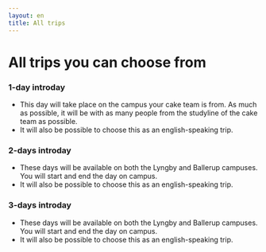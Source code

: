 ```yaml
---
layout: en
title: All trips
---
```


<h1>All trips you can choose from</h1>

<div class="box">
    <h3 class="SGh3">1-day introday</h3>
    <ul class="df">
    <li> This day will take place on the campus your cake team is from. As much as possible, it will be with as many people from the studyline of the cake team as possible. </li>
    <li> It will also be possible to choose this as an english-speaking trip. </li>
    </ul>
</div>

<div class="box">
    <h3 class="SGh3">2-days introday</h3>
    <ul class="df">
    <li> These days will be available on both the Lyngby and Ballerup campuses. You will start and end the day on campus.</li>
    <li> It will also be possible to choose this as an english-speaking trip. </li>
    </ul>
</div>

<div class="box">
    <h3 class="SGh3">3-days introday</h3>
    <ul class="df">
    <li>These days will be available on both the Lyngby and Ballerup campuses. You will start and end the day on campus.</li>
    <li> It will also be possible to choose this as an english-speaking trip. </li>
    </ul>
</div>



<!-- <div class="box"> DEN GAMLE!!!!!!
    <h3 class="SGh3">Mix Trip rustrip</h3>
    <ul class="df">
    <li>4 days</li>
    <li>A cabin trip in week 34</li>
    <li>With alcohol or sober</li>
    <li>English</li>
    <li>A caketeam to follow through the first semester</li>
    <li>read more at <a href="./internationale-ture.html"> <u> International trip </u> </a> </li>
    </ul>
</div>

<div class="box">
    <h3 class="SGh3">One-day rustrip</h3>
    <ul class="df">
    <li>Three trips each lasting one day</li>
    <li>At both campuses</li>
    <li>English</li>
    <li>A caketeam to follow through the first semester</li>
    </ul>
</div>

<div class="box">
    <h3 class="SGh3">4-day rustrip</h3>
    <ul class="df">
    <li>4 days</li>
    <li>A cabin trip in week 33-34</li>
    <li>Danish</li>
    <li>A caketeam to follow through the first semester</li>
    </ul>
</div>

<div class="box">
    <h3 class="SGh3">3-day rustrip</h3>
    <ul class="df">
    <li>3 days</li>
    <li>Sober</li>
    <li>A cabin trip in week 34</li>
    <li>Danish</li>
    <li>A caketeam to follow through the first semester</li>
    </ul>
</div>

<div class="box">
    <h3 class="SGh3">Weekend rustrip</h3>
    <ul class="df">
    <li>3 days</li>
    <li>A cabin trip in week 33</li>
    <li>Departure right after the Welcome Day</li>
    <li>Danish</li>
    <li>A caketeam to follow through the first semester</li>
    </ul>
</div>

<div class="box">
    <h3 class="SGh3">Campus rustrip</h3>
    <ul class="df">
    <li>4 days</li>
    <li>At Lyngby Campus</li>
    <li>Danish</li>
    <li>A caketeam to follow through the first semester</li>
    </ul>
</div> -->











<!---
<div class="box">
    <h3 class="SGh3">4-day trip</h3>
    <ul class="df">
    <li>21 trips in total</li>
    <li>4 days</li>
    <li>Cabin Trip in the end of August</li>
    <li>Danish</li>
    <li>A caketeam to follow through the first semester</li>
    </ul>
</div>
    
<div class="box">
    <h3 class="SGh3">Mix Trip rustrip</h3>
    <ul class="df">
    <li>4 trips in total</li>
        <ul class="notdf">
            <li>3 with alcohol</li>
            <li>1 without</li>
        </ul>
    <li>4 days</li>
    <li>Cabin Trip in the end of August</li>
    <li>English</li>
    <li>A caketeam to follow through the first semester</li>
    </ul>
</div>

<div class="box">
    <h3 class="SGh3">Weekend rustrip</h3>
    <ul class="df">
    <li>3 trips in total</li>
        <ul class="notdf">
            <li>2 with alcohol</li>
            <li>1 without</li>
        </ul>
    <li>3 days</li>
    <li>Cabin Trip in the end of August</li>
    <li>Danish</li>
    <li>No caketeam</li>
    </ul>
</div>

<div class="box">
    <h3 class="SGh3">Campus rustrip</h3>
    <ul class="df">
    <li>2 trips in total</li>
    <li>4 days</li>
    <li>At campus</li>
    <li>Danish</li>
    <li>A caketeam to follow through the first semester</li>
    </ul>
</div>

<div class="box">
    <h3 class="SGh3">Oneday rustrip</h3>
    <ul class="df">
    <li>2 trips in total</li>
    <li>1 day</li>
    <li>At campus - Both Ballerup and Lyngby</li>
    <li>English</li>
    <li>A caketeam to follow through the first semester</li>
    </ul>
</div>

--->



